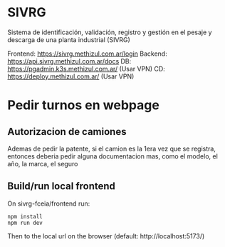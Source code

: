 # SIVRG

Sistema de identificación, validación, registro y gestión en el pesaje y descarga de una planta industrial (SIVRG)

Frontend: https://sivrg.methizul.com.ar/login
Backend: https://api.sivrg.methizul.com.ar/docs
DB: https://pgadmin.k3s.methizul.com.ar/ (Usar VPN)
CD: https://deploy.methizul.com.ar/ (Usar VPN)

# Pedir turnos en webpage

## Autorizacion de camiones

Ademas de pedir la patente, si el camion es la 1era vez que se registra, entonces deberia pedir
alguna documentacion mas, como el modelo, el año, la marca, el seguro

## Build/run local frontend

On sivrg-fceia/frontend run:

```
npm install
npm run dev
```

Then to the local url on the browser (default: http://localhost:5173/)
